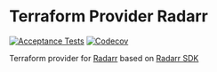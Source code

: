 # Terraform Provider Radarr
[![Acceptance Tests](https://github.com/devopsarr/terraform-provider-radarr/actions/workflows/ci.yml/badge.svg)](https://github.com/devopsarr/terraform-provider-radarr/actions/workflows/ci.yml)
[![Codecov](https://img.shields.io/codecov/c/github/devopsarr/terraform-provider-radarr)](https://codecov.io/gh/devopsarr/terraform-provider-radarr)

Terraform provider for [Radarr](https://github.com/Radarr/Radarr) based on [Radarr SDK](github.com/devopsarr/radarr-go)
